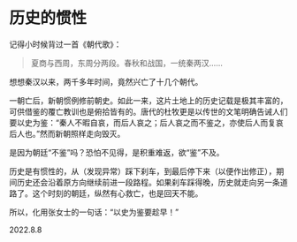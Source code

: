# 历史的惯性
   
记得小时候背过一首《朝代歌》：   
   
> 夏商与西周，东周分两段。春秋和战国，一统秦两汉……      
   
想想秦汉以来，两千多年时间，竟然兴亡了十几个朝代。   
   
一朝亡后，新朝惯例修前朝史。如此一来，这片土地上的历史记载是极其丰富的，可供借鉴的覆亡教训也是俯拾皆有的。唐代的杜牧更是以传世的文笔明确告诫人们要以史为鉴：“秦人不暇自哀，而后人哀之；后人哀之而不鉴之，亦使后人而复哀后人也。”然而新朝照样走向毁灭。   
   
是因为朝廷“不鉴”吗？恐怕不见得，是积重难返，欲“鉴”不及。   
   
历史是有惯性的，从（发现异常）踩下刹车，到最后停下来（以便作出修正），期间历史还会沿着原方向继续前进一段路程。如果刹车踩得晚，历史就走向另一条道路了。这个时刻的朝廷，纵然有心救亡，也是回天不能。   
   
所以，化用张女士的一句话：“以史为鉴要趁早！”   
   
2022.8.8